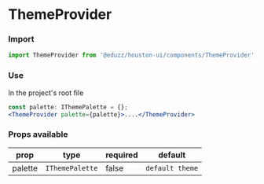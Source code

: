 # ThemeProvider

### Import

```js
import ThemeProvider from '@eduzz/houston-ui/components/ThemeProvider';
```

### Use

In the project's root file

```jsx
const palette: IThemePalette = {};
<ThemeProvider palette={palette}>....</ThemeProvider>
```

### Props available

| prop    | type            | required | default         |
|---------|-----------------|----------|-----------------|
| palette | `IThemePalette` | false    | `default theme` |
